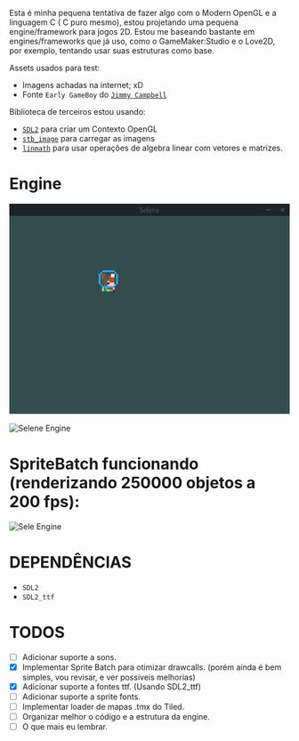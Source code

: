 Esta é minha pequena tentativa de fazer algo com o Modern OpenGL e a linguagem C ( C puro mesmo), estou projetando uma pequena engine/framework para jogos 2D. Estou me baseando bastante em engines/frameworks que já uso, como o GameMaker:Studio e o Love2D, por exemplo, tentando usar suas estruturas como base.

Assets usados para test:
- Imagens achadas na internet; xD
- Fonte `Early GameBoy` do [`Jimmy Campbell`](http://www.dafont.com/pt/jimmy-campbell.d5241)

Biblioteca de terceiros estou usando:
- [`SDL2`](https://www.libsdl.org/) para criar um Contexto OpenGL
- [`stb_image`](https://github.com/nothings/stb) para carregar as imagens
- [`linmath`](https://github.com/datenwolf/linmath.h) para usar operações de algebra linear com vetores e matrizes.

# Engine

![Selene Engine](https://raw.githubusercontent.com/canoi12/selene/master/assets/animation.gif)

![Selene Engine](https://raw.githubusercontent.com/canoi12/canoi12.github.io/master/ImagensSite/selene_engine.png)

# SpriteBatch funcionando (renderizando 250000 objetos a 200 fps):

![Sele Engine](https://raw.githubusercontent.com/canoi12/selene/master/assets/spritebatch.gif)

# DEPENDÊNCIAS
- `SDL2`
- `SDL2_ttf`

# TODOS
- [ ] Adicionar suporte a sons.
- [x] Implementar Sprite Batch para otimizar drawcalls. (porém ainda é bem simples, vou revisar, e ver possíveis melhorias)
- [x] Adicionar suporte a fontes ttf. (Usando SDL2_ttf)
- [ ] Adicionar suporte a sprite fonts.
- [ ] Implementar loader de mapas .tmx do Tiled.
- [ ] Organizar melhor o código e a estrutura da engine.
- [ ] O que mais eu lembrar.